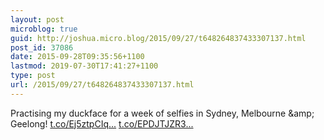 ```yaml
---
layout: post
microblog: true
guid: http://joshua.micro.blog/2015/09/27/t648264837433307137.html
post_id: 37086
date: 2015-09-28T09:35:56+1100
lastmod: 2019-07-30T17:41:27+1100
type: post
url: /2015/09/27/t648264837433307137.html
---
```

Practising my duckface for a week of selfies in Sydney, Melbourne &amp;amp; Geelong! [t.co/Ej5ztpCIq...](http://t.co/Ej5ztpCIqE) [t.co/EPDJTJZR3...](http://t.co/EPDJTJZR3C)
